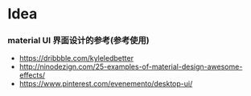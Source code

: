 # Idea




### material UI 界面设计的参考(参考使用)
- https://dribbble.com/kyleledbetter 
- http://ninodezign.com/25-examples-of-material-design-awesome-effects/
- https://www.pinterest.com/evenemento/desktop-ui/